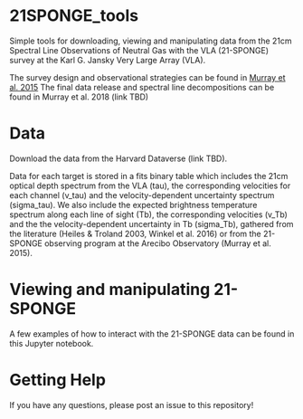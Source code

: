 # 21SPONGE_tools

Simple tools for downloading, viewing and manipulating data from the 
21cm Spectral Line Observations of Neutral Gas with the VLA (21-SPONGE) 
survey at the Karl G. Jansky Very Large Array (VLA). 

The survey design and observational strategies can be found in 
[Murray et al. 2015](http://adsabs.harvard.edu/abs/2015ApJ...804...89M)
The final data release and spectral line decompositions can be found in 
Murray et al. 2018 (link TBD)

# Data

Download the data from the Harvard Dataverse (link TBD). 

Data for each target is stored in a fits binary table which includes the
21cm optical depth spectrum from the VLA (tau), the corresponding velocities 
for each channel (v_tau) and the velocity-dependent uncertainty spectrum (sigma_tau).
We also include the expected brightness temperature spectrum along each line
of sight (Tb), the corresponding velocities (v_Tb) and the the velocity-dependent
uncertainty in Tb (sigma_Tb), gathered from the literature 
(Heiles & Troland 2003, Winkel et al. 2016) or from the 21-SPONGE observing 
program at the Arecibo Observatory (Murray et al. 2015).

# Viewing and manipulating 21-SPONGE

A few examples of how to interact with the 21-SPONGE data
can be found in this Jupyter notebook.

# Getting Help

If you have any questions, please post an issue to this repository!



